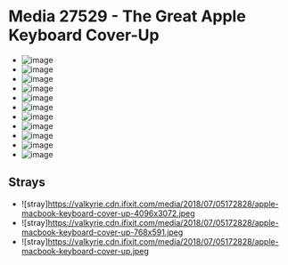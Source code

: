 # Media 27529 - The Great Apple Keyboard Cover-Up

- ![image](https://valkyrie.cdn.ifixit.com/media/2018/07/05172828/apple-macbook-keyboard-cover-up-scaled.jpeg)
- ![image](https://valkyrie.cdn.ifixit.com/media/2018/07/05172828/apple-macbook-keyboard-cover-up-150x150.jpeg)
- ![image](https://valkyrie.cdn.ifixit.com/media/2018/07/05172828/apple-macbook-keyboard-cover-up-1536x1152.jpeg)
- ![image](https://valkyrie.cdn.ifixit.com/media/2018/07/05172828/apple-macbook-keyboard-cover-up-2048x1536.jpeg)
- ![image](https://valkyrie.cdn.ifixit.com/media/2018/07/05172828/apple-macbook-keyboard-cover-up-1200x900.jpeg)
- ![image](https://valkyrie.cdn.ifixit.com/media/2018/07/05172828/apple-macbook-keyboard-cover-up-300x200.jpeg)
- ![image](https://valkyrie.cdn.ifixit.com/media/2018/07/05172828/apple-macbook-keyboard-cover-up-600x400.jpeg)
- ![image](https://valkyrie.cdn.ifixit.com/media/2018/07/05172828/apple-macbook-keyboard-cover-up-1200x800.jpeg)
- ![image](https://valkyrie.cdn.ifixit.com/media/2018/07/05172828/apple-macbook-keyboard-cover-up-768x512.jpeg)
- ![image](https://valkyrie.cdn.ifixit.com/media/2018/07/05172828/apple-macbook-keyboard-cover-up-324x216.jpeg)
- ![image](https://valkyrie.cdn.ifixit.com/media/2018/07/05172828/apple-macbook-keyboard-cover-up-450x300.jpeg)

## Strays
- ![stray]https://valkyrie.cdn.ifixit.com/media/2018/07/05172828/apple-macbook-keyboard-cover-up-4096x3072.jpeg
- ![stray]https://valkyrie.cdn.ifixit.com/media/2018/07/05172828/apple-macbook-keyboard-cover-up-768x591.jpeg
- ![stray]https://valkyrie.cdn.ifixit.com/media/2018/07/05172828/apple-macbook-keyboard-cover-up.jpeg
